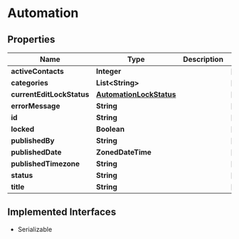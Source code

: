 

# Automation


## Properties

| Name | Type | Description | Notes |
|------------ | ------------- | ------------- | -------------|
|**activeContacts** | **Integer** |  |  [optional] |
|**categories** | **List&lt;String&gt;** |  |  [optional] |
|**currentEditLockStatus** | [**AutomationLockStatus**](AutomationLockStatus.md) |  |  [optional] |
|**errorMessage** | **String** |  |  [optional] |
|**id** | **String** |  |  [optional] |
|**locked** | **Boolean** |  |  [optional] |
|**publishedBy** | **String** |  |  [optional] |
|**publishedDate** | **ZonedDateTime** |  |  [optional] |
|**publishedTimezone** | **String** |  |  [optional] |
|**status** | **String** |  |  [optional] |
|**title** | **String** |  |  [optional] |


## Implemented Interfaces

* Serializable

